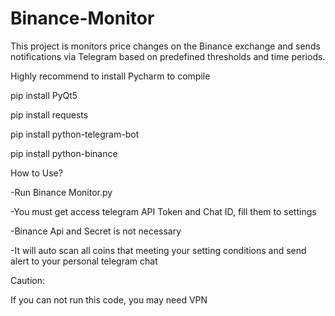 # Binance-Monitor
This project is monitors price changes on the Binance exchange and sends notifications via Telegram based on predefined thresholds and time periods.

Highly recommend to install Pycharm to compile

pip install PyQt5

pip install requests

pip install python-telegram-bot

pip install python-binance


How to Use?

-Run Binance Monitor.py

-You must get access telegram API Token and Chat ID, fill them to settings

-Binance Api and Secret is not necessary

-It will auto scan all coins that meeting your setting conditions and send alert to your personal telegram chat

Caution:

If you can not run this code, you may need VPN


